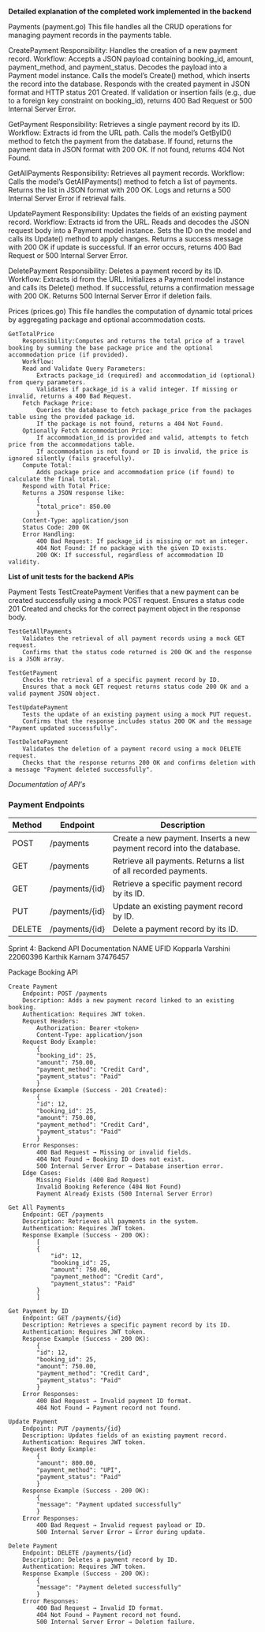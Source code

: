**Detailed explanation of the completed work implemented in the backend**

Payments (payment.go)
This file handles all the CRUD operations for managing payment records in the payments table.

CreatePayment
    Responsibility: Handles the creation of a new payment record.
    Workflow:
        Accepts a JSON payload containing booking_id, amount, payment_method, and payment_status.
        Decodes the payload into a Payment model instance.
        Calls the model’s Create() method, which inserts the record into the database.
        Responds with the created payment in JSON format and HTTP status 201 Created.
        If validation or insertion fails (e.g., due to a foreign key constraint on booking_id), returns 400 Bad Request or 500 Internal Server Error.

GetPayment
    Responsibility: Retrieves a single payment record by its ID.
    Workflow:
        Extracts id from the URL path.
        Calls the model’s GetByID() method to fetch the payment from the database.
        If found, returns the payment data in JSON format with 200 OK.
        If not found, returns 404 Not Found.

GetAllPayments
    Responsibility: Retrieves all payment records.
    Workflow:
        Calls the model’s GetAllPayments() method to fetch a list of payments.
        Returns the list in JSON format with 200 OK.
        Logs and returns a 500 Internal Server Error if retrieval fails.

UpdatePayment
    Responsibility: Updates the fields of an existing payment record.
    Workflow:
        Extracts id from the URL.
        Reads and decodes the JSON request body into a Payment model instance.
        Sets the ID on the model and calls its Update() method to apply changes.
        Returns a success message with 200 OK if update is successful.
        If an error occurs, returns 400 Bad Request or 500 Internal Server Error.

DeletePayment
    Responsibility: Deletes a payment record by its ID.
    Workflow:
        Extracts id from the URL.
        Initializes a Payment model instance and calls its Delete() method.
        If successful, returns a confirmation message with 200 OK.
        Returns 500 Internal Server Error if deletion fails.

Prices (prices.go)
This file handles the computation of dynamic total prices by aggregating package and optional accommodation costs.

    GetTotalPrice
        Responsibility:Computes and returns the total price of a travel booking by summing the base package price and the optional accommodation price (if provided).
        Workflow:
        Read and Validate Query Parameters:
            Extracts package_id (required) and accommodation_id (optional) from query parameters.
            Validates if package_id is a valid integer. If missing or invalid, returns a 400 Bad Request.
        Fetch Package Price:
            Queries the database to fetch package_price from the packages table using the provided package_id.
            If the package is not found, returns a 404 Not Found.
        Optionally Fetch Accommodation Price:
            If accommodation_id is provided and valid, attempts to fetch price from the accommodations table.
            If accommodation is not found or ID is invalid, the price is ignored silently (fails gracefully).
        Compute Total:
            Adds package price and accommodation price (if found) to calculate the final total.
        Respond with Total Price:
        Returns a JSON response like:
            {
            "total_price": 850.00
            }
        Content-Type: application/json
        Status Code: 200 OK
        Error Handling:
            400 Bad Request: If package_id is missing or not an integer.
            404 Not Found: If no package with the given ID exists.
            200 OK: If successful, regardless of accommodation ID validity.


**List of unit tests for the backend APIs**

Payment Tests
    TestCreatePayment
        Verifies that a new payment can be created successfully using a mock POST request.
        Ensures a status code 201 Created and checks for the correct payment object in the response body.

    TestGetAllPayments
        Validates the retrieval of all payment records using a mock GET request.
        Confirms that the status code returned is 200 OK and the response is a JSON array.

    TestGetPayment
        Checks the retrieval of a specific payment record by ID.
        Ensures that a mock GET request returns status code 200 OK and a valid payment JSON object.

    TestUpdatePayment
        Tests the update of an existing payment using a mock PUT request.
        Confirms that the response includes status 200 OK and the message "Payment updated successfully".

    TestDeletePayment
        Validates the deletion of a payment record using a mock DELETE request.
        Checks that the response returns 200 OK and confirms deletion with a message "Payment deleted successfully".

*Documentation of API's*

### Payment Endpoints

| Method | Endpoint            | Description                                                                |
| ------ | --------------------| -------------------------------------------------------------------------- |
| POST   | /payments           | Create a new payment. Inserts a new payment record into the database.      |
| GET    | /payments           | Retrieve all payments. Returns a list of all recorded payments.            |
| GET    | /payments/{id}      | Retrieve a specific payment record by its ID.                              |
| PUT    | /payments/{id}      | Update an existing payment record by ID.                                   |
| DELETE | /payments/{id}      | Delete a payment record by its ID.                                         |

Sprint 4: Backend API Documentation
NAME	UFID
Kopparla Varshini	22060396
Karthik Karnam      37476457

Package Booking API

    Create Payment
        Endpoint: POST /payments
        Description: Adds a new payment record linked to an existing booking.
        Authentication: Requires JWT token.
        Request Headers:
            Authorization: Bearer <token>
            Content-Type: application/json
        Request Body Example:
            {
            "booking_id": 25,
            "amount": 750.00,
            "payment_method": "Credit Card",
            "payment_status": "Paid"
            }
        Response Example (Success - 201 Created):
            {
            "id": 12,
            "booking_id": 25,
            "amount": 750.00,
            "payment_method": "Credit Card",
            "payment_status": "Paid"
            }
        Error Responses:
            400 Bad Request → Missing or invalid fields.
            404 Not Found → Booking ID does not exist.
            500 Internal Server Error → Database insertion error.
        Edge Cases:
            Missing Fields (400 Bad Request)
            Invalid Booking Reference (404 Not Found)
            Payment Already Exists (500 Internal Server Error)

    Get All Payments
        Endpoint: GET /payments
        Description: Retrieves all payments in the system.
        Authentication: Requires JWT token.
        Response Example (Success - 200 OK):
            [
            {
                "id": 12,
                "booking_id": 25,
                "amount": 750.00,
                "payment_method": "Credit Card",
                "payment_status": "Paid"
            }
            ]

    Get Payment by ID
        Endpoint: GET /payments/{id}
        Description: Retrieves a specific payment record by its ID.
        Authentication: Requires JWT token.
        Response Example (Success - 200 OK):
            {
            "id": 12,
            "booking_id": 25,
            "amount": 750.00,
            "payment_method": "Credit Card",
            "payment_status": "Paid"
            }
        Error Responses:
            400 Bad Request → Invalid payment ID format.
            404 Not Found → Payment record not found.

    Update Payment
        Endpoint: PUT /payments/{id}
        Description: Updates fields of an existing payment record.
        Authentication: Requires JWT token.
        Request Body Example:
            {
            "amount": 800.00,
            "payment_method": "UPI",
            "payment_status": "Paid"
            }
        Response Example (Success - 200 OK):
            {
            "message": "Payment updated successfully"
            }
        Error Responses:
            400 Bad Request → Invalid request payload or ID.
            500 Internal Server Error → Error during update.

    Delete Payment
        Endpoint: DELETE /payments/{id}
        Description: Deletes a payment record by ID.
        Authentication: Requires JWT token.
        Response Example (Success - 200 OK):
            {
            "message": "Payment deleted successfully"
            }
        Error Responses:
            400 Bad Request → Invalid ID format.
            404 Not Found → Payment record not found.
            500 Internal Server Error → Deletion failure.